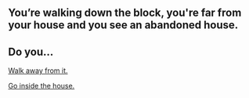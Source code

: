 ## You’re walking down the block, you're far from your house and you see an abandoned house. 
## Do you...

[Walk away from it.](mysterious-figure.md)

[Go inside the house.](creepy-noise.md)

